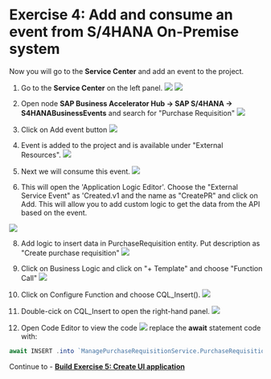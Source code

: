 # Exercise 4: Add and consume an event from S/4HANA On-Premise system
Now you will go to the **Service Center** and add an event to the project.

1. Go to the **Service Center** on the left panel.
![](images/Event_000.png)
![](images/Event_001.png)

3. Open node **SAP Business Accelerator Hub -> SAP S/4HANA -> S4HANABusinessEvents** and search for "Purchase Requisition"
![](images/Event_002.png)

4. Click on Add event button
![](images/Event_009.png)

5. Event is added to the project and is available under "External Resources".
![](images/Event_003.png)

6. Next we will consume this event.
![](images/Event_004.png)

7. This will open the 'Application Logic Editor'. Choose the "External Service Event" as 'Created.v1 and the name as "CreatePR" and click on Add. This will allow you to add custom logic to get the data from the API based on the event. 

![](images/Event_010.png)

8. Add logic to insert data in PurchaseRequisition entity. Put description as "Create purchase requisition"
![](images/Event_005.png)

9. Click on Business Logic and click on "+ Template" and choose "Function Call"
![](images/Event_006.png)

10. Click on Configure Function and choose CQL_Insert().
![](images/Cqlinsert.png)

11. Double-cick on CQL_Insert to open the right-hand panel.
![](images/Event_007.png)

12. Open Code Editor to view the code
![](images/Event_008.png)
replace the **await** statement code with:
```js
await INSERT .into `ManagePurchaseRequisitionService.PurchaseRequisition` .entries({purchaserequisition:message.data.PurchaseRequisition});
```
Continue to - **[Build Exercise 5: Create UI application](../../../buildcode/exercises/ex5/README.md)**
